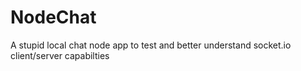 # NodeChat

A stupid local chat node app to test and better understand socket.io client/server capabilties
